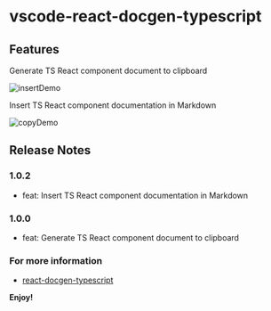 # vscode-react-docgen-typescript

## Features

Generate TS React component document to clipboard

![insertDemo](https://img.alicdn.com/tfs/TB1UVBli5DsXe8jSZR0XXXK6FXa-1084-762.gif)

Insert TS React component documentation in Markdown

![copyDemo](https://img.alicdn.com/tfs/TB1u9TTiSslXu8jSZFuXXXg7FXa-1084-762.gif)

## Release Notes

### 1.0.2

- feat: Insert TS React component documentation in Markdown

### 1.0.0

- feat: Generate TS React component document to clipboard

### For more information

* [react-docgen-typescript](https://github.com/styleguidist/react-docgen-typescript)

**Enjoy!**
